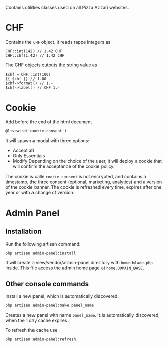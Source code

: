 Contains utilities classes used on all Pizza Azzari websites.

# CHF

Contains the `CHF` object. It reads rappe integers as

```
CHF::int(142) // 1.42 CHF
CHF::chf(1.42) // 1.42 CHF
```

The CHF objects outputs the string value as

```
$chf = CHF::int(100)
{{ $chf }} // 1.00
$chf->format() // 1.-
$chf->label() // CHF 1.-
```

# Cookie

Add before the end of the html document

```
@livewire('cookie-consent')
```

It will spawn a modal with three options:

-   Accept all
-   Only Essentials
-   Modify
    Depending on the choice of the user, it will deploy a cookie that will confirm the acceptance of the cookie policy.

The cookie is calle `cookie_consent` is not encrypted, and contains a timestamp, the three consent (optional, marketing, analytics) and a version of the cookie banner.
The cookie is refreshed every time, expires after one year or with a change of version.

# Admin Panel

## Installation

Run the following artisan command:

```
php artisan admin-panel:install
```

It will create a view/vendor/admin-panel directory with `home.blade.php` inside.
This file access the admin home page at `home.DOMAIN_BASE`.

## Other console commands

Install a new panel, which is automatically discovered.

```
php artisan admin-panel:make panel_name
```

Creates a new panel with name `panel_name`. It is automatically discovered, when the 1 day cache expires.

To refresh the cache use

```
php artisan admin-panel:refresh
```
